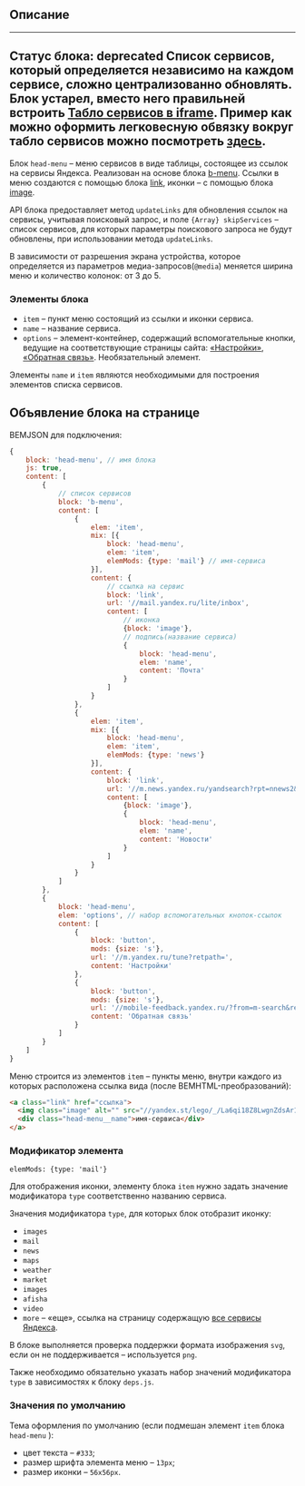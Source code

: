 ## Описание

---
**Статус блока**: **deprecated**
Список сервисов, который определяется независимо на каждом сервисе, сложно централизованно обновлять.
Блок устарел, вместо него правильней встроить [Табло сервисов в iframe](https://github.yandex-team.ru/lego/tableau).
Пример как можно оформить легковесную обвязку вокруг табло сервисов можно посмотреть [здесь](https://lego.yandex-team.ru/libs/islands/v4.x/touch-phone/head-menu/examples/#tableau).
---

Блок `head-menu` – меню сервисов в виде таблицы, состоящее из ссылок на сервисы Яндекса.  Реализован на основе блока [b-menu](../b-menu/b-menu.ru.md).
Ссылки в меню создаются c помощью блока [link](../link/link.md), иконки – c помощью блока [image](../image/image.md).

API блока предоставляет метод `updateLinks` для обновления ссылок на сервисы, учитывая поисковый запрос, и поле `{Array} skipServices` – список сервисов, для которых параметры поискового запроса не будут обновлены, при использовании метода `updateLinks`.

В зависимости от разрешения экрана устройства, которое определяется из параметров медиа-запросов(`@media`) меняется ширина меню и количество колонок: от 3 до 5.

### Элементы блока
*  `item` – пункт меню состоящий из ссылки и иконки сервиса.
*  `name` – название сервиса.
*  `options` – элемент-контейнер, содержащий вспомогательные кнопки, ведущие на соответствующие страницы сайта: [«Настройки»](http://yandex.ru/tune/?retpath=), [«Обратная связь»](http://mobile-feedback.yandex.ru/?from=m-search&retpath=undefined).  Необязательный элемент.

Элементы `name` и `item` являются необходимыми для построения элементов списка сервисов.

## Объявление блока на странице
BEMJSON для подключения:

```js
{
    block: 'head-menu', // имя блока
    js: true,
    content: [
        {
            // список сервисов
            block: 'b-menu',
            content: [
                {
                    elem: 'item',
                    mix: [{
                        block: 'head-menu',
                        elem: 'item',
                        elemMods: {type: 'mail'} // имя-сервиса
                    }],
                    content: {
                        // сcылка на сервис
                        block: 'link',
                        url: '//mail.yandex.ru/lite/inbox',
                        content: [
                            // иконка
                            {block: 'image'},
                            // подпись(название сервиса)
                            {
                                block: 'head-menu',
                                elem: 'name',
                                content: 'Почта'
                            }
                        ]
                    }
                },
                {
                    elem: 'item',
                    mix: [{
                        block: 'head-menu',
                        elem: 'item',
                        elemMods: {type: 'news'}
                    }],
                    content: {
                        block: 'link',
                        url: '//m.news.yandex.ru/yandsearch?rpt=nnews2&grhow=clutop',
                        content: [
                            {block: 'image'},
                            {
                                block: 'head-menu',
                                elem: 'name',
                                content: 'Новости'
                            }
                        ]
                    }
                }
            ]
        },
        {
            block: 'head-menu',
            elem: 'options', // набор вспомогательных кнопок-ссылок
            content: [
                {
                    block: 'button',
                    mods: {size: 's'},
                    url: '//m.yandex.ru/tune?retpath=',
                    content: 'Настройки'
                },
                {
                    block: 'button',
                    mods: {size: 's'},
                    url: '//mobile-feedback.yandex.ru/?from=m-search&retpath=undefined',
                    content: 'Обратная связь'
                }
            ]
        }
    ]
}
```

Меню строится из элементов `item` – пункты меню, внутри каждого из которых расположена ссылка вида (после BEMHTML-преобразований):

```html
<a class="link" href="ссылка">
  <img class="image" alt="" src="//yandex.st/lego/_/La6qi18Z8LwgnZdsAr1qy1GwCwo.gif"></img>
  <div class="head-menu__name">имя-сервиса</div>
</a>
```

### Модификатор элемента
`elemMods: {type: 'mail'}`

Для отображения иконки, элементу блока `item` нужно задать значение модификатора `type` соответственно названию сервиса.

Значения модификатора `type`, для которых блок отобразит иконку:

  * `images`
  * `mail`
  * `news`
  * `maps`
  * `weather`
  * `market`
  * `images`
  * `afisha`
  * `video`
  * `more` – «еще», ссылка на страницу содержащую [все сервисы Яндекса](https://yandex.ru/all.xml).

В блоке выполняется проверка поддержки формата изображения `svg`, если он не поддерживается – используется `png`.

<!-- На всех сервисах набор ссылок разный, поэтому надо на уровне сервиса явно указывать соответствующий набор значений модификатора type в bemdecl.js или deps.js. -->

Также необходимо обязательно указать набор значений модификатора `type` в зависимостях к блоку `deps.js`.

### Значения по умолчанию

Тема оформления по умолчанию (если подмешан элемент `item` блока `head-menu` ):

* цвет текста – `#333`;
* размер шрифта элемента меню – `13px`;
* размер иконки – `56x56px`.


